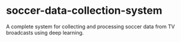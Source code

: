 # soccer-data-collection-system
A complete system for collecting and processing soccer data from TV broadcasts using deep learning.
